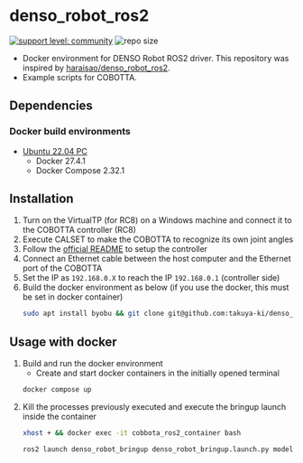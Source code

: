 # denso_robot_ros2

[![support level: community](https://img.shields.io/badge/support%20level-community-lightgray.svg)](https://rosindustrial.org/news/2016/10/7/better-supporting-a-growing-ros-industrial-software-platform)
![repo size](https://img.shields.io/github/repo-size/takuya-ki/denso_robot_ros2)

- Docker environment for DENSO Robot ROS2 driver. This repository was inspired by [haraisao/denso_robot_ros2](https://github.com/haraisao/denso_robot_ros2).
- Example scripts for COBOTTA.

## Dependencies

### Docker build environments

- [Ubuntu 22.04 PC](https://ubuntu.com/certified/laptops?q=&limit=20&vendor=Dell&vendor=Lenovo&vendor=HP&release=22.04+LTS)
  - Docker 27.4.1
  - Docker Compose 2.32.1

## Installation

1. Turn on the VirtualTP (for RC8) on a Windows machine and connect it to the COBOTTA controller (RC8)
2. Execute CALSET to make the COBOTTA to recognize its own joint angles
3. Follow the [official README](https://github.com/DENSORobot/denso_robot_ros2) to setup the controller
4. Connect an Ethernet cable between the host computer and the Ethernet port of the COBOTTA  
5. Set the IP as `192.168.0.X` to reach the IP `192.168.0.1` (controller side)  
6. Build the docker environment as below (if you use the docker, this must be set in docker container)  
    ```bash
    sudo apt install byobu && git clone git@github.com:takuya-ki/denso_robot_ros2.git --recursive --depth 1 && cd denso_robot_ros2 && COMPOSE_DOCKER_CLI_BUILD=1 DOCKER_BUILDKIT=1 docker compose build --no-cache --parallel  
    ```

## Usage with docker

1. Build and run the docker environment
    - Create and start docker containers in the initially opened terminal
    ```bash
    docker compose up
    ```
2. Kill the processes previously executed and execute the bringup launch inside the container
    ```bash
    xhost + && docker exec -it cobbota_ros2_container bash
    ```
    ```bash
    ros2 launch denso_robot_bringup denso_robot_bringup.launch.py model:=cobotta sim:=false ip_address:=192.168.0.1 send_format:=0 recv_format:=2
    ```
